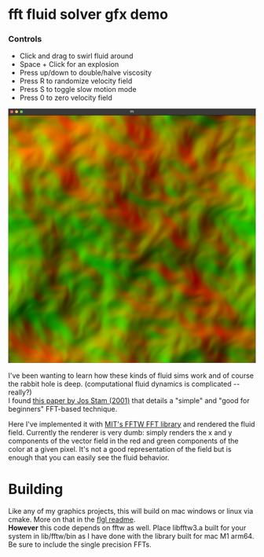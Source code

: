 # fft fluid solver gfx demo
### Controls
* Click and drag to swirl fluid around
* Space + Click for an explosion
* Press up/down to double/halve viscosity   
* Press R to randomize velocity field
* Press S to toggle slow motion mode
* Press 0 to zero velocity field

![screen shot](/screenshot.png)

I've been wanting to learn how these kinds of fluid sims work and of course the rabbit hole is deep. (computational fluid dynamics is complicated -- really?)      
I found [this paper by Jos Stam (2001)](https://www.dgp.toronto.edu/public_user/stam/reality/Research/pdf/jgt01.pdf) that details a "simple" and "good for beginners" FFT-based technique. 

Here I've implemented it with [MIT's FFTW FFT library](https://www.fftw.org/) and rendered the fluid field. Currently the renderer is very dumb: simply renders the x and y components of the vector field in the red and green components of the color at a given pixel. It's not a good representation of the field but is enough that you can easily see the fluid behavior.

# Building
Like any of my graphics projects, this will build on mac windows or linux via cmake. More on that in the [flgl readme](https://github.com/collebrusco/flgl).   
**However** this code depends on fftw as well. Place libfftw3.a built for your system in lib/fftw/bin as I have done with the library built for mac M1 arm64. Be sure to include the single precision FFTs.

